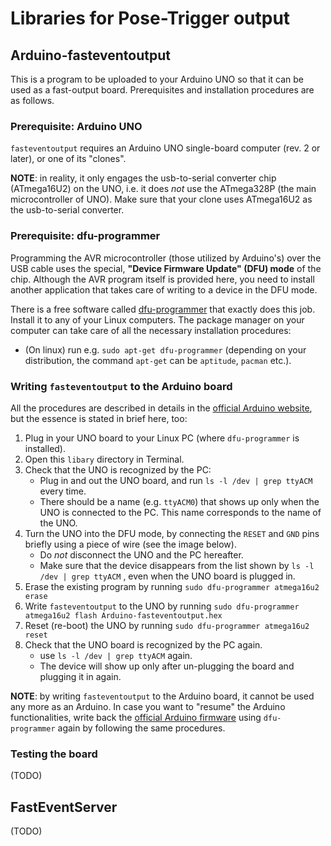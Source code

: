 # Libraries for Pose-Trigger output

## Arduino-fasteventoutput

This is a program to be uploaded to your Arduino UNO so that it can be used as a fast-output board. Prerequisites and installation procedures are as follows.

### Prerequisite: Arduino UNO

`fasteventoutput` requires an Arduino UNO single-board computer (rev. 2 or later), or one of its "clones".

**NOTE**: in reality, it only engages the usb-to-serial converter chip (ATmega16U2) on the UNO, i.e. it does _not_ use the ATmega328P (the main microcontroller of UNO). Make sure that your clone uses ATmega16U2 as the usb-to-serial converter.

### Prerequisite: dfu-programmer

Programming the AVR microcontroller (those utilized by Arduino's) over the USB cable uses the special, **"Device Firmware Update" (DFU) mode** of the chip. Although the AVR program itself is provided here, you need to install another application that takes care of writing to a device in the DFU mode.

There is a free software called [dfu-programmer](http://dfu-programmer.github.io/) that exactly does this job. Install it to any of your Linux computers. The package manager on your computer can take care of all the necessary installation procedures:

- (On linux) run e.g. `sudo apt-get dfu-programmer` (depending on your distribution, the command `apt-get` can be `aptitude`, `pacman` etc.).

### Writing `fasteventoutput` to the Arduino board

All the procedures are described in details in the [official Arduino website](https://www.arduino.cc/en/Hacking/DFUProgramming8U2), but the essence is stated in brief here, too:

1. Plug in your UNO board to your Linux PC (where `dfu-programmer` is installed).
2. Open this `libary` directory in Terminal.
3. Check that the UNO is recognized by the PC:
   - Plug in and out the UNO board, and run `ls -l /dev | grep ttyACM` every time.
   - There should be a name (e.g. `ttyACM0`) that shows up only when the UNO is connected to the PC. This name corresponds to the name of the UNO.
4. Turn the UNO into the DFU mode, by connecting the `RESET` and `GND` pins briefly using a piece of wire (see the image below).
   - Do _not_ disconnect the UNO and the PC hereafter.
   - Make sure that the device disappears from the list shown by  `ls -l /dev | grep ttyACM` , even when the UNO board is plugged in.
5. Erase the existing program by running `sudo dfu-programmer atmega16u2 erase`
6. Write `fasteventoutput` to the UNO by running `sudo dfu-programmer atmega16u2 flash Arduino-fasteventoutput.hex`
7. Reset (re-boot) the UNO by running `sudo dfu-programmer atmega16u2 reset`
8. Check that the UNO board is recognized by the PC again.
   - use  `ls -l /dev | grep ttyACM`  again.
   - The device will show up only after un-plugging the board and plugging it in again.

**NOTE**: by writing `fasteventoutput` to the Arduino board, it cannot be used any more as an Arduino. In case you want to "resume" the Arduino functionalities, write back the [official Arduino firmware](https://github.com/arduino/ArduinoCore-avr/tree/master/firmwares/atmegaxxu2) using `dfu-programmer` again by following the same procedures. 

### Testing the board

(TODO)



## FastEventServer

(TODO)